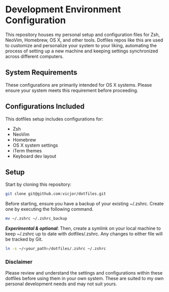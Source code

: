 # Development Environment Configuration
This repository houses my personal setup and configuration files for Zsh, NeoVim, Homebrew, OS X, and other tools. Dotfiles repos like this are used to customize and personalize your system to your liking, automating the process of setting up a new machine and keeping settings synchronized across different computers.

## System Requirements
These configurations are primarily intended for OS X systems. Please ensure your system meets this requirement before proceeding.

## Configurations Included
This dotfiles setup includes configurations for:

- Zsh
- NeoVim
- Homebrew
- OS X system settings
- iTerm themes
- Keyboard dev layout

## Setup

Start by cloning this repository:

```bash copy
git clone git@github.com:vicjor/dotfiles.git
```


Before starting, ensure you have a backup of your existing ~/.zshrc. Create one by executing the following command.

```bash copy
mv ~/.zshrc ~/.zshrc_backup
```
***Experimental & optional***: Then, create a symlink on your local machine to keep ~/.zshrc up to date with dotfiles/.zshrc. Any changes to either file will be tracked by Git. 

```bash copy
ln -s ~/<your_path>/dotfiles/.zshrc ~/.zshrc
```

### Disclaimer
Please review and understand the settings and configurations within these dotfiles before using them in your own system. These are suited to my own personal development needs and may not suit yours.